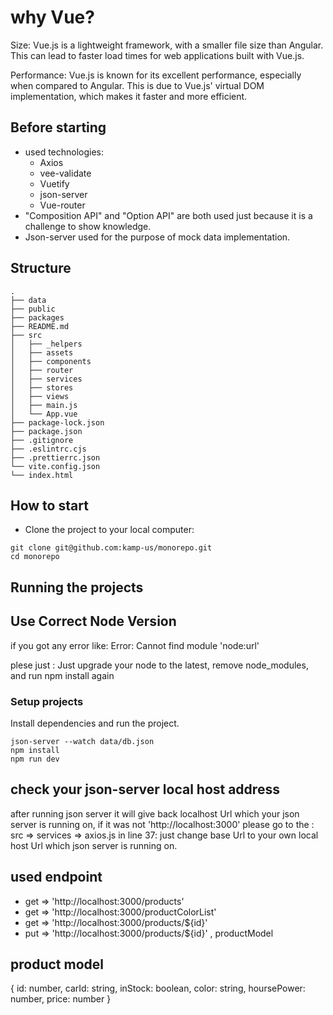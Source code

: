# why Vue?

Size: Vue.js is a lightweight framework, with a smaller file size than Angular. This can lead to faster load times for web applications built with Vue.js.

Performance: Vue.js is known for its excellent performance, especially when compared to Angular. This is due to Vue.js' virtual DOM implementation, which makes it faster and more efficient.

## Before starting

- used technologies:
  - Axios
  - vee-validate
  - Vuetify
  - json-server
  - Vue-router
- "Composition API" and "Option API" are both used just because it is a challenge to show knowledge.
- Json-server used for the purpose of mock data implementation.

## Structure

```
.
├── data
├── public
├── packages
├── README.md
├── src
│   ├── _helpers
│   ├── assets
│   ├── components
│   ├── router
│   ├── services
│   ├── stores
│   ├── views
│   ├── main.js
│   └── App.vue
├── package-lock.json
├── package.json
├── .gitignore
├── .eslintrc.cjs
├── .prettierrc.json
└── vite.config.json
└── index.html
```

## How to start

- Clone the project to your local computer:

```
git clone git@github.com:kamp-us/monorepo.git
cd monorepo
```

## Running the projects

## Use Correct Node Version

if you got any error like:
Error: Cannot find module 'node:url'

plese just :
Just upgrade your node to the latest, remove node_modules, and run npm install again

### Setup projects

Install dependencies and run the project.

```
json-server --watch data/db.json
npm install
npm run dev
```

## check your json-server local host address

after running json server it will give back localhost Url which your json server is running on, if it was not 'http://localhost:3000' please go to the :
src => services => axios.js
in line 37:
just change base Url to your own local host Url which json server is running on.

## used endpoint

- get => 'http://localhost:3000/products'
- get => 'http://localhost:3000/productColorList'
- get => 'http://localhost:3000/products/${id}'
- put => 'http://localhost:3000/products/${id}' , productModel

## product model

{
id: number,
carId: string,
inStock: boolean,
color: string,
hoursePower: number,
price: number
}
